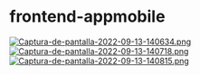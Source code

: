 # frontend-appmobile
[![Captura-de-pantalla-2022-09-13-140634.png](https://i.postimg.cc/Fs3PtQRr/Captura-de-pantalla-2022-09-13-140634.png)](https://postimg.cc/w7x5JZLZ)
[![Captura-de-pantalla-2022-09-13-140718.png](https://i.postimg.cc/6QjcVWH0/Captura-de-pantalla-2022-09-13-140718.png)](https://postimg.cc/xkmLn2VJ)
[![Captura-de-pantalla-2022-09-13-140815.png](https://i.postimg.cc/0jgpZb7p/Captura-de-pantalla-2022-09-13-140815.png)](https://postimg.cc/9RpRQX8M)
